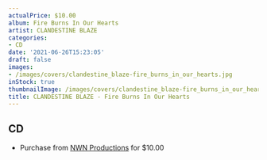 ```yaml
---
actualPrice: $10.00
album: Fire Burns In Our Hearts
artist: CLANDESTINE BLAZE
categories:
- CD
date: '2021-06-26T15:23:05'
draft: false
images:
- /images/covers/clandestine_blaze-fire_burns_in_our_hearts.jpg
inStock: true
thumbnailImage: /images/covers/clandestine_blaze-fire_burns_in_our_hearts-thumb.jpg
title: CLANDESTINE BLAZE - Fire Burns In Our Hearts
---
```


## CD
* Purchase from [NWN Productions](http://shop.nwnprod.com/index.php?route=product/product&path=93&product_id=4070&sort=pd.name&order=ASC) for $10.00
